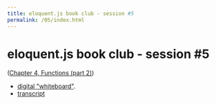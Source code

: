```yaml
---
title: eloquent.js book club - session #5
permalink: /05/index.html
---
```


# eloquent.js book club - session #5

([Chapter 4, Functions (part 2)](http://eloquentjavascript.net/03_functions.html))

- [digital "whiteboard"](http://pad.papill0n.org/p/eloquentjs?noColors=true&useMonospaceFont=true).
- [transcript](./transcript.html)

